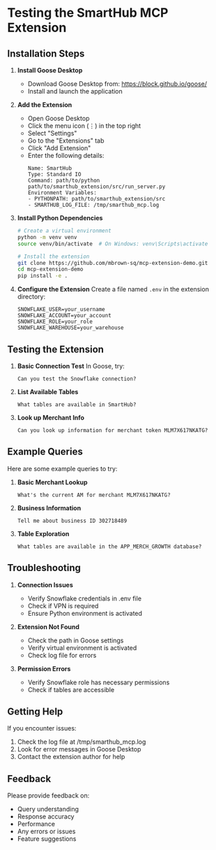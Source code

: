 # Testing the SmartHub MCP Extension

## Installation Steps

1. **Install Goose Desktop**
   - Download Goose Desktop from: https://block.github.io/goose/
   - Install and launch the application

2. **Add the Extension**
   - Open Goose Desktop
   - Click the menu icon (⋮) in the top right
   - Select "Settings"
   - Go to the "Extensions" tab
   - Click "Add Extension"
   - Enter the following details:
     ```
     Name: SmartHub
     Type: Standard IO
     Command: path/to/python path/to/smarthub_extension/src/run_server.py
     Environment Variables:
     - PYTHONPATH: path/to/smarthub_extension/src
     - SMARTHUB_LOG_FILE: /tmp/smarthub_mcp.log
     ```

3. **Install Python Dependencies**
   ```bash
   # Create a virtual environment
   python -m venv venv
   source venv/bin/activate  # On Windows: venv\Scripts\activate

   # Install the extension
   git clone https://github.com/mbrown-sq/mcp-extension-demo.git
   cd mcp-extension-demo
   pip install -e .
   ```

4. **Configure the Extension**
   Create a file named `.env` in the extension directory:
   ```
   SNOWFLAKE_USER=your_username
   SNOWFLAKE_ACCOUNT=your_account
   SNOWFLAKE_ROLE=your_role
   SNOWFLAKE_WAREHOUSE=your_warehouse
   ```

## Testing the Extension

1. **Basic Connection Test**
   In Goose, try:
   ```
   Can you test the Snowflake connection?
   ```

2. **List Available Tables**
   ```
   What tables are available in SmartHub?
   ```

3. **Look up Merchant Info**
   ```
   Can you look up information for merchant token MLM7X617NKATG?
   ```

## Example Queries

Here are some example queries to try:

1. **Basic Merchant Lookup**
   ```
   What's the current AM for merchant MLM7X617NKATG?
   ```

2. **Business Information**
   ```
   Tell me about business ID 302718489
   ```

3. **Table Exploration**
   ```
   What tables are available in the APP_MERCH_GROWTH database?
   ```

## Troubleshooting

1. **Connection Issues**
   - Verify Snowflake credentials in .env file
   - Check if VPN is required
   - Ensure Python environment is activated

2. **Extension Not Found**
   - Check the path in Goose settings
   - Verify virtual environment is activated
   - Check log file for errors

3. **Permission Errors**
   - Verify Snowflake role has necessary permissions
   - Check if tables are accessible

## Getting Help

If you encounter issues:
1. Check the log file at /tmp/smarthub_mcp.log
2. Look for error messages in Goose Desktop
3. Contact the extension author for help

## Feedback

Please provide feedback on:
- Query understanding
- Response accuracy
- Performance
- Any errors or issues
- Feature suggestions